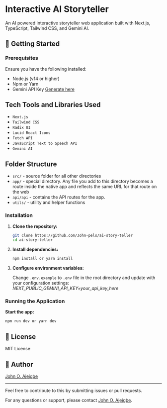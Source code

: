 # Interactive AI Storyteller

An AI powered interactive storyteller web application built with Next.js, TypeScript, Tailwind CSS, and Gemini AI.

## 🚀 Getting Started

### Prerequisites

Ensure you have the following installed:

- Node.js (v14 or higher)
- Npm or Yarn
- Gemini API Key [Generate here](https://aistudio.google.com/app/apikey)

## Tech Tools and Libraries Used

- `Next.js`
- `Tailwind CSS`
- `Radix UI`
- `Lucid React Icons`
- `Fetch API`
- `JavaScript Text to Speech API`
- `Gemini AI`

## Folder Structure

- `src/` - source folder for all other directories
- `app/` - special directory. Any file you add to this directory becomes a route inside the native app and reflects the same URL for that route on the web
- `api/api` - contains the API routes for the app.
- `utils/` - utility and helper functions

### Installation

1. **Clone the repository:**

   ```sh
   git clone https://github.com/John-pels/ai-story-teller
   cd ai-story-teller
   ```

2. **Install dependencies:**

   ```sh
   npm install or yarn install
   ```

3. **Configure environment variables:**

   Change `.env.example` to `.env` file in the root directory and update with your configuration settings: _NEXT_PUBLIC_GEMINI_API_KEY=your_api_key_here_

### Running the Application

**Start the app:**

```sh
npm run dev or yarn dev
```

## 📜 License

MIT License

## 👤 Author

[John O. Ajeigbe](mailto:ajeigbejohnolu@gmail.com)

---

Feel free to contribute to this by submitting issues or pull requests.

For any questions or support, please contact [John O. Ajeigbe](mailto:ajeigbejohnolu@gmail.com).

